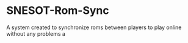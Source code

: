 # SNESOT-Rom-Sync
A system created to synchronize roms between players to play online without any problems
a
